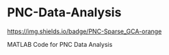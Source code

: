 # PNC-Data-Analysis

https://img.shields.io/badge/PNC-Sparse_GCA-orange

MATLAB Code for PNC Data Analysis
